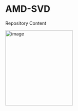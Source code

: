 # AMD-SVD

Repository Content

<img width="210" height="234" alt="image" src="https://github.com/user-attachments/assets/1be6727f-17f6-4baa-9a34-9eea6c128b3d" />
